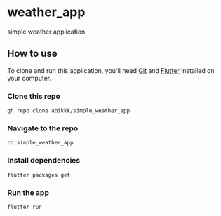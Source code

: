 # weather_app
 simple weather application

## How to use
To clone and run this application, you'll need [Git](https://git-scm.com/downloads)
and [Flutter](https://flutter.dev/docs/get-started/install) installed on your computer.

### Clone this repo

```
gh repo clone abikkk/simple_weather_app
```

### Navigate to the repo

```
cd simple_weather_app
```

### Install dependencies

```
flutter packages get
```

### Run the app

```
flutter run
```
